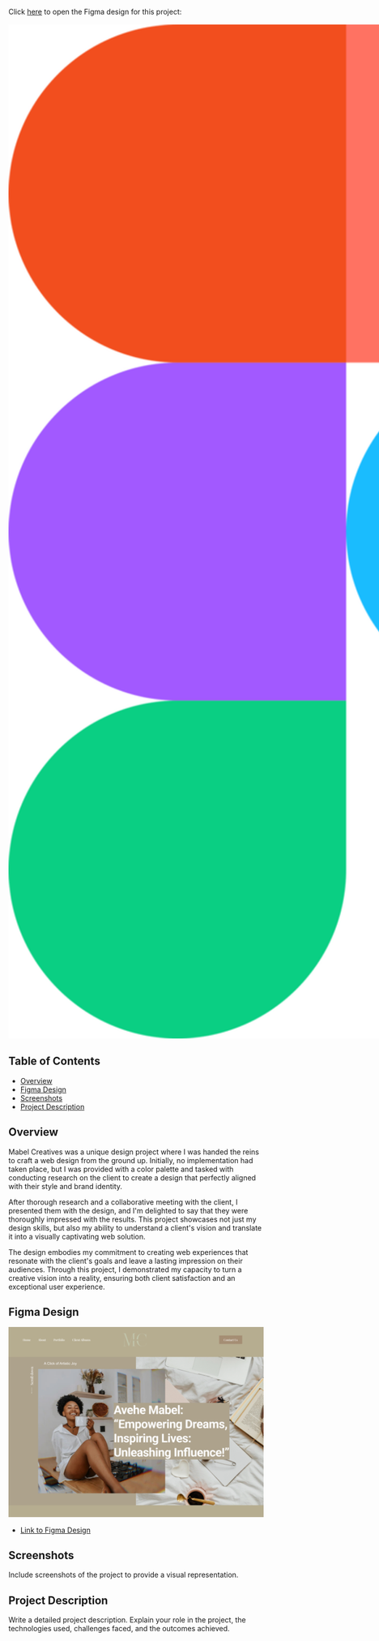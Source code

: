 Click [here](https://www.figma.com/file/cF4vNUjU2FAasYeFWjEk0K/Mabel?type=design&node-id=5%3A33&mode=design&t=jfltSFHrySwQui1i-1) to open the Figma design for this project:
<br>
<br>
<a href="https://www.figma.com/file/cF4vNUjU2FAasYeFWjEk0K/Mabel?type=design&node-id=5%3A33&mode=design&t=jfltSFHrySwQui1i-1"> <img src="assets/figma-logo.png" alt="Alt Text" style="max-width:40vh; height:50vh;"></a>


## Table of Contents
- [Overview](#overview)
- [Figma Design](#figma-design)
- [Screenshots](#screenshots)
- [Project Description](#project-description)
## Overview

Mabel Creatives was a unique design project where I was handed the reins to craft a web design from the ground up. Initially, no implementation had taken place, but I was provided with a color palette and tasked with conducting research on the client to create a design that perfectly aligned with their style and brand identity.

After thorough research and a collaborative meeting with the client, I presented them with the design, and I'm delighted to say that they were thoroughly impressed with the results. This project showcases not just my design skills, but also my ability to understand a client's vision and translate it into a visually captivating web solution.

The design embodies my commitment to creating web experiences that resonate with the client's goals and leave a lasting impression on their audiences. Through this project, I demonstrated my capacity to turn a creative vision into a reality, ensuring both client satisfaction and an exceptional user experience.

## Figma Design

[![Figma Design](assets/mabelThumbnail.png)]([Figma_URL](https://www.figma.com/file/cF4vNUjU2FAasYeFWjEk0K/Mabel?type=design&node-id=0%3A1&mode=design&t=jfltSFHrySwQui1i-1))
- [Link to Figma Design](https://www.figma.com/file/cF4vNUjU2FAasYeFWjEk0K/Mabel?type=design&node-id=0%3A1&mode=design&t=jfltSFHrySwQui1i-1)

## Screenshots
Include screenshots of the project to provide a visual representation.

## Project Description
Write a detailed project description. Explain your role in the project, the technologies used, challenges faced, and the outcomes achieved.


